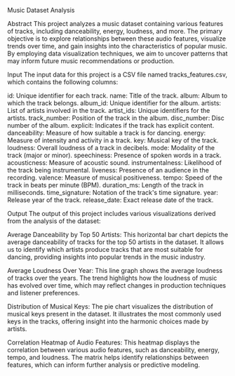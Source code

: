 Music Dataset Analysis

Abstract
This project analyzes a music dataset containing various features of tracks, including danceability, energy, loudness, and more. The primary objective is to explore relationships between these audio features, visualize trends over time, and gain insights into the characteristics of popular music. By employing data visualization techniques, we aim to uncover patterns that may inform future music recommendations or production.

Input
The input data for this project is a CSV file named tracks_features.csv, which contains the following columns:

id: Unique identifier for each track.
name: Title of the track.
album: Album to which the track belongs.
album_id: Unique identifier for the album.
artists: List of artists involved in the track.
artist_ids: Unique identifiers for the artists.
track_number: Position of the track in the album.
disc_number: Disc number of the album.
explicit: Indicates if the track has explicit content.
danceability: Measure of how suitable a track is for dancing.
energy: Measure of intensity and activity in a track.
key: Musical key of the track.
loudness: Overall loudness of a track in decibels.
mode: Modality of the track (major or minor).
speechiness: Presence of spoken words in a track.
acousticness: Measure of acoustic sound.
instrumentalness: Likelihood of the track being instrumental.
liveness: Presence of an audience in the recording.
valence: Measure of musical positiveness.
tempo: Speed of the track in beats per minute (BPM).
duration_ms: Length of the track in milliseconds.
time_signature: Notation of the track's time signature.
year: Release year of the track.
release_date: Exact release date of the track.

Output
The output of this project includes various visualizations derived from the analysis of the dataset:

Average Danceability by Top 50 Artists:
This horizontal bar chart depicts the average danceability of tracks for the top 50 artists in the dataset. It allows us to identify which artists produce tracks that are most suitable for dancing, providing insights into popular trends in the music industry.

Average Loudness Over Year:
This line graph shows the average loudness of tracks over the years. The trend highlights how the loudness of music has evolved over time, which may reflect changes in production techniques and listener preferences.

Distribution of Musical Keys:
The pie chart visualizes the distribution of musical keys present in the dataset. It illustrates the most commonly used keys in the tracks, offering insight into the harmonic choices made by artists.

Correlation Heatmap of Audio Features:
This heatmap displays the correlation between various audio features, such as danceability, energy, tempo, and loudness. The matrix helps identify relationships between features, which can inform further analysis or predictive modeling.
